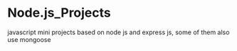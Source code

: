 # Node.js_Projects
javascript mini projects based on node js and express js, some of them also use mongoose
